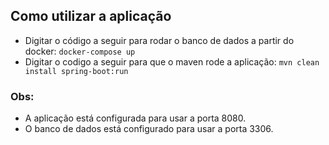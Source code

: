 ## Como utilizar a aplicação
* Digitar o código a seguir para rodar o banco de dados a partir do docker: `docker-compose up`
* Digitar o codigo a seguir para que o maven rode a aplicação: `mvn clean install spring-boot:run`

### Obs: 
* A aplicação está configurada para usar a porta 8080.
* O banco de dados está configurado para usar a porta 3306.